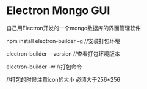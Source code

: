 # Electron Mongo GUI
自己用Electron开发的一个mongo数据库的界面管理软件


npm install electron-builder -g  //安装打包环境

electron-builder --version  //查看打包环境版本

electron-builder -w     //打包命令


//打包的时候注意icon的大小  必须大于256*256